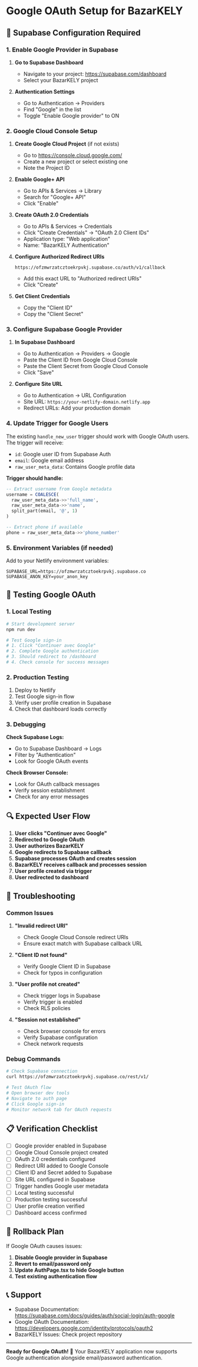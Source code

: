 # Google OAuth Setup for BazarKELY

## 🔧 Supabase Configuration Required

### 1. Enable Google Provider in Supabase

1. **Go to Supabase Dashboard**
   - Navigate to your project: https://supabase.com/dashboard
   - Select your BazarKELY project

2. **Authentication Settings**
   - Go to Authentication → Providers
   - Find "Google" in the list
   - Toggle "Enable Google provider" to ON

### 2. Google Cloud Console Setup

1. **Create Google Cloud Project** (if not exists)
   - Go to https://console.cloud.google.com/
   - Create a new project or select existing one
   - Note the Project ID

2. **Enable Google+ API**
   - Go to APIs & Services → Library
   - Search for "Google+ API"
   - Click "Enable"

3. **Create OAuth 2.0 Credentials**
   - Go to APIs & Services → Credentials
   - Click "Create Credentials" → "OAuth 2.0 Client IDs"
   - Application type: "Web application"
   - Name: "BazarKELY Authentication"

4. **Configure Authorized Redirect URIs**
   ```
   https://ofzmwrzatcztoekrpvkj.supabase.co/auth/v1/callback
   ```
   - Add this exact URL to "Authorized redirect URIs"
   - Click "Create"

5. **Get Client Credentials**
   - Copy the "Client ID"
   - Copy the "Client Secret"

### 3. Configure Supabase Google Provider

1. **In Supabase Dashboard**
   - Go to Authentication → Providers → Google
   - Paste the Client ID from Google Cloud Console
   - Paste the Client Secret from Google Cloud Console
   - Click "Save"

2. **Configure Site URL**
   - Go to Authentication → URL Configuration
   - Site URL: `https://your-netlify-domain.netlify.app`
   - Redirect URLs: Add your production domain

### 4. Update Trigger for Google Users

The existing `handle_new_user` trigger should work with Google OAuth users. The trigger will receive:
- `id`: Google user ID from Supabase Auth
- `email`: Google email address
- `raw_user_meta_data`: Contains Google profile data

**Trigger should handle:**
```sql
-- Extract username from Google metadata
username = COALESCE(
  raw_user_meta_data->>'full_name',
  raw_user_meta_data->>'name',
  split_part(email, '@', 1)
)

-- Extract phone if available
phone = raw_user_meta_data->>'phone_number'
```

### 5. Environment Variables (if needed)

Add to your Netlify environment variables:
```
SUPABASE_URL=https://ofzmwrzatcztoekrpvkj.supabase.co
SUPABASE_ANON_KEY=your_anon_key
```

## 🧪 Testing Google OAuth

### 1. Local Testing
```bash
# Start development server
npm run dev

# Test Google sign-in
# 1. Click "Continuer avec Google"
# 2. Complete Google authentication
# 3. Should redirect to /dashboard
# 4. Check console for success messages
```

### 2. Production Testing
1. Deploy to Netlify
2. Test Google sign-in flow
3. Verify user profile creation in Supabase
4. Check that dashboard loads correctly

### 3. Debugging

**Check Supabase Logs:**
- Go to Supabase Dashboard → Logs
- Filter by "Authentication"
- Look for Google OAuth events

**Check Browser Console:**
- Look for OAuth callback messages
- Verify session establishment
- Check for any error messages

## 🔍 Expected User Flow

1. **User clicks "Continuer avec Google"**
2. **Redirected to Google OAuth**
3. **User authorizes BazarKELY**
4. **Google redirects to Supabase callback**
5. **Supabase processes OAuth and creates session**
6. **BazarKELY receives callback and processes session**
7. **User profile created via trigger**
8. **User redirected to dashboard**

## 🚨 Troubleshooting

### Common Issues

1. **"Invalid redirect URI"**
   - Check Google Cloud Console redirect URIs
   - Ensure exact match with Supabase callback URL

2. **"Client ID not found"**
   - Verify Google Client ID in Supabase
   - Check for typos in configuration

3. **"User profile not created"**
   - Check trigger logs in Supabase
   - Verify trigger is enabled
   - Check RLS policies

4. **"Session not established"**
   - Check browser console for errors
   - Verify Supabase configuration
   - Check network requests

### Debug Commands

```bash
# Check Supabase connection
curl https://ofzmwrzatcztoekrpvkj.supabase.co/rest/v1/

# Test OAuth flow
# Open browser dev tools
# Navigate to auth page
# Click Google sign-in
# Monitor network tab for OAuth requests
```

## 📋 Verification Checklist

- [ ] Google provider enabled in Supabase
- [ ] Google Cloud Console project created
- [ ] OAuth 2.0 credentials configured
- [ ] Redirect URI added to Google Console
- [ ] Client ID and Secret added to Supabase
- [ ] Site URL configured in Supabase
- [ ] Trigger handles Google user metadata
- [ ] Local testing successful
- [ ] Production testing successful
- [ ] User profile creation verified
- [ ] Dashboard access confirmed

## 🔄 Rollback Plan

If Google OAuth causes issues:

1. **Disable Google provider in Supabase**
2. **Revert to email/password only**
3. **Update AuthPage.tsx to hide Google button**
4. **Test existing authentication flow**

## 📞 Support

- Supabase Documentation: https://supabase.com/docs/guides/auth/social-login/auth-google
- Google OAuth Documentation: https://developers.google.com/identity/protocols/oauth2
- BazarKELY Issues: Check project repository

---

**Ready for Google OAuth!** 🚀 Your BazarKELY application now supports Google authentication alongside email/password authentication.











